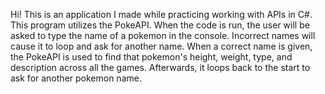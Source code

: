 Hi! This is an application I made while practicing working with APIs in C#. This program utilizes the PokeAPI. When the code is run, the user will be asked to type the name of a pokemon in the console. Incorrect names will cause it to loop and ask for another name. When a correct name is given, the PokeAPI is used to find that pokemon's height, weight, type, and description across all the games. Afterwards, it loops back to the start to ask for another pokemon name.
